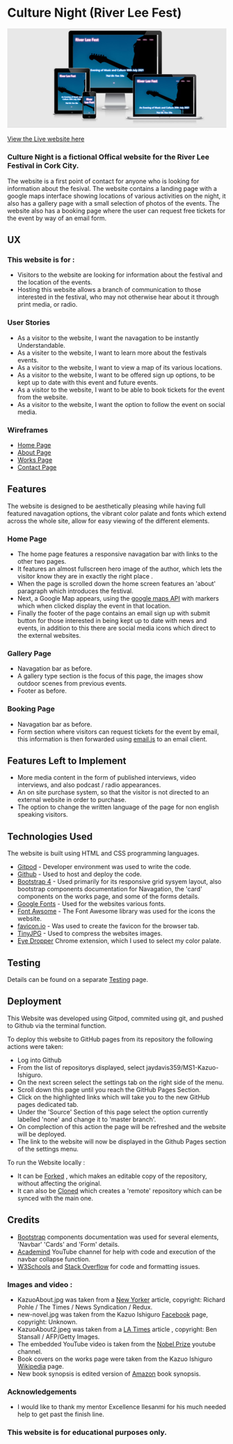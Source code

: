 # Culture Night (River Lee Fest)

![Heading Responsive image](Testing/Responsive.jpg)


[View the Live website here](https://jaydavis359.github.io/MS2-Culture-Night/index.html)

### Culture Night is a fictional Offical website for the River Lee Festival in Cork City.

The website is a first point of contact for anyone who is looking for information about the fesival.
The website contains a landing page with a google maps interface showing locations of various activities on the night, it also has a gallery page with a small selection of photos of the events.
The website also has a booking page where the user can request free tickets for the event by way of an email form.

## UX

### This website is for :

* Visitors to the website are looking for information about the festival and the location of the events.
* Hosting this website allows a branch of communication to those interested in the festival, who may not otherwise hear about it through print media, or radio.

### User Stories

* As a visitor to the website, I want the navagation to be instantly Understandable.
* As a visiter to the website, I want to learn more about the festivals events.
* As a visitor to the website, I want to view a map of its various locations.
* As a visitor to the website, I want to be offered sign up options, to be kept up to date with this event and future events.
* As a visitor to the website, I want to be able to book tickets for the event from the website.
* As a visitor to the website, I want the option to follow the event on social media.

### Wireframes

* [Home Page](https://github.com/jaydavis359/MS1-Kazuo-Ishiguro/blob/master/Wireframes/Home%20Wireframe%201.pdf)
* [About Page](https://github.com/jaydavis359/MS1-Kazuo-Ishiguro/blob/master/Wireframes/AboutWireframe%201_1.pdf)
* [Works Page](https://github.com/jaydavis359/MS1-Kazuo-Ishiguro/blob/master/Wireframes/WorksWireframe%201.pdf)
* [Contact Page](https://github.com/jaydavis359/MS1-Kazuo-Ishiguro/blob/master/Wireframes/ContactWireframe%201.pdf)

## Features

The website is designed to be aesthetically pleasing while having full featured navagation options, the vibrant color palate and fonts which extend across
the whole site, allow for easy viewing of the different elements.


### Home Page

* The home page features a responsive navagation bar with links to the other two pages.
* It features an almost fullscreen hero image of the author, which lets the visitor know they
are in exactly the right place .
* When the page is scrolled down the home screen features an 'about' paragraph which introduces the festival.
* Next, a Google Map appears, using the [google maps API](https://developers.google.com/maps) with markers which when clicked display the event in that location.
* Finally the footer of the page contains an email sign up with submit button for those interested in being kept up to date with news and events, in addition to this
there are social media icons which direct to the external websites.

### Gallery Page

* Navagation bar as before.
* A gallery type section is the focus of this page, the images show outdoor scenes from previous events.
* Footer as before.

### Booking Page 

* Navagation bar as before.
* Form section where visitors can request tickets for the event by email, this information is then forwarded using [email.js](https://www.emailjs.com/) to an email client.

## Features Left to Implement

* More media content in the form of published interviews, video interviews, and also podcast / radio appearances.
* An on site purchase system, so that the visitor is not directed to an external website in order to purchase.
* The option to change the written language of the page for non english speaking visitors.

## Technologies Used

The website is built using HTML and CSS programming languages.

* [Gitpod](https://gitpod.io/) - Developer environment was used to write the code.
* [Github](https://github.com/) - Used to host and deploy the code.
* [Bootstrap 4](https://getbootstrap.com/) - Used primarily for its responsive grid sysyem layout, also bootstrap components documentation for Navagation,
the 'card' components on the works page, and some of the forms details.
* [Google Fonts](https://fonts.google.com/) - Used for the websites various fonts.
* [Font Awsome](https://fontawesome.com/) - The Font Awesome library was used for the icons the website.
* [favicon.io](favicon.io) - Was used to create the favicon for the browser tab.
* [TinyJPG](https://tinyjpg.com/) - Used to compress the websites images.
* [Eye Dropper](https://chrome.google.com/webstore/detail/eye-dropper/hmdcmlfkchdmnmnmheododdhjedfccka?hl=en) Chrome extension, which I used to select my color palate.



## Testing

Details can be found on a separate [Testing](Testing.md) page.

## Deployment

This Website was developed using Gitpod, commited using git, and pushed to Github via the terminal function. 

To deploy this website to GitHub pages from its repository the following actions were taken:

* Log into Github
* From the list of repositorys displayed, select jaydavis359/MS1-Kazuo-Ishiguro.
* On the next screen select the settings tab on the right side of the menu.
* Scroll down this page until you reach the GitHub Pages Section.
* Click on the highlighted links which will take you to the new GitHub pages dedicated tab.
* Under the 'Source' Section of this page select the option currently labelled 'none' and change it to 'master branch'.
* On complection of this action the page will be refreshed and the website will be deployed.
* The link to the website will now be displayed in the Github Pages section of the settings menu.

To run the Website locally :

* It can be [Forked](https://docs.github.com/en/github/getting-started-with-github/fork-a-repo)
, which makes an editable copy of the repository, without affecting the original.
* It can also be [Cloned](https://docs.github.com/en/github/creating-cloning-and-archiving-repositories/cloning-a-repository) which creates a 'remote' repository
which can be synced with the main one.

## Credits

* [Bootstrap](https://getbootstrap.com/) components documentation was used for several elements, 'Navbar' 'Cards' and 'Form' details.
* [Academind](https://www.youtube.com/channel/UCSJbGtTlrDami-tDGPUV9-w) YouTube channel for help with code and execution
of the navbar collapse function.
* [W3Schools](https://www.w3schools.com/) and [Stack Overflow](https://stackoverflow.com/) for code and formatting issues.

### Images and video :

* KazuoAbout.jpg was taken from a [New Yorker](newyorker.com) article, copyright: Richard Pohle / 
The Times / News Syndication / Redux.
* new-novel.jpg was taken from the Kazuo Ishiguro [Facebook](facebook.com) page, copyright: Unknown.
* KazuoAbout2.jpeg was taken from a [LA Times](latimes.com) article , copyright: Ben Stansall / AFP/Getty Images.
* The embedded YouTube video is taken from the [Nobel Prize](https://www.youtube.com/channel/UC-V6odR7HzLCuqjYeowPjLA)
youtube channel.
* Book covers on the works page were taken from the Kazuo Ishiguro [Wikipedia](wikipedia.com) page.
* New book synopsis is edited version of [Amazon](https://www.amazon.co.uk/gp/product/057136487X?pf_rd_r=2M409KDTHTP0K7R7PAYF&pf_rd_p=6e878984-68d5-4fd2-b7b3-7bc79d9c8b60&pd_rd_r=ed44cf05-457c-407d-87ae-0d4458f72874&pd_rd_w=PnJ98&pd_rd_wg=TEZoq&ref_=pd_gw_unk)
book synopsis.

### Acknowledgements

* I would like to thank my mentor Excellence Ilesanmi for his much needed help to get past the finish line.

### This website is for educational purposes only.